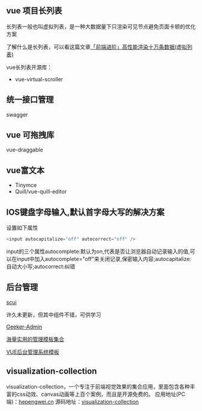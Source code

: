 <!--
 * @Author: Vimalakirti
 * @Date: 2020-06-09 21:15:26
 * @LastEditTime: 2020-07-08 19:57:20
 * @Description: 
 * @FilePath: \vuepress-blog\docs\blog\Other-Library\skill\项目利器.md
--> 
## vue 项目长列表
长列表一般也叫虚拟列表，是一种大数据量下只渲染可见节点避免页面卡顿的优化方案

了解什么是长列表，可以看这篇文章[「前端进阶」高性能渲染十万条数据(虚拟列表)](https://juejin.im/post/5db684ddf265da4d495c40e5)

vue长列表开源库：
- vue-virtual-scroller

## 统一接口管理
swagger

## vue 可拖拽库
vue-draggable

## vue富文本
- Tinymce
- Quill/vue-quill-editor
## 
## IOS键盘字母输入,默认首字母大写的解决方案
设置如下属性
```js
<input autocapitalize="off" autocorrect="off" />
```
input的三个属性autocomplete:默认为on,代表是否让浏览器自动记录输入的值,可以在input中加入autocomplete="off"来关闭记录,保密输入内容;autocapitalize:自动大小写;autocorrect:纠错

## 后台管理

[scui](https://lolicode.gitee.io/scui-doc/)

许久未更新，但其中组件不错，可供学习


[Geeker-Admin](https://github.com/HalseySpicy/Geeker-Admin)


[海量实用的管理模板集合](https://vue-admin.cn/admin)

[VUE后台管理系统模板](http://vue.easydo.work/)


## visualization-collection

visualization-collection，一个专注于前端视觉效果的集合应用，里面包含各种丰富的css动效、canvas动画等上百个案例，而且是开源免费的。
应用地址(PC端)：[hepengwei.cn](https://hepengwei.cn/#/html/visualDesign)
源码地址：[visualization-collection](https://github.com/hepengwei/visualization-collection)